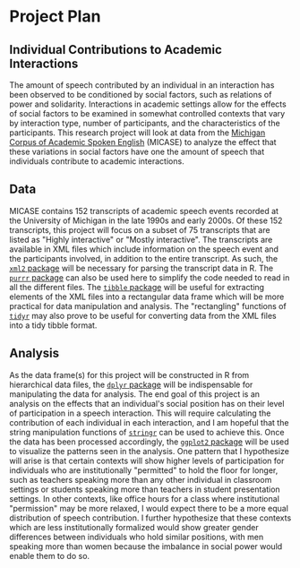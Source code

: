 # Project Plan

## Individual Contributions to Academic Interactions

The amount of speech contributed by an individual in an interaction has been observed to be conditioned by social factors, such as relations of power and solidarity. Interactions in academic settings allow for the effects of social factors to be examined in somewhat controlled contexts that vary by interaction type, number of participants, and the characteristics of the participants. This research project will look at data from the [Michigan Corpus of Academic Spoken English](https://quod.lib.umich.edu/cgi/c/corpus/corpus) (MICASE) to analyze the effect that these variations in social factors have one the amount of speech that individuals contribute to academic interactions.

## Data

MICASE contains 152 transcripts of academic speech events recorded at the University of Michigan in the late 1990s and early 2000s. Of these 152 transcripts, this project will focus on a subset of 75 transcripts that are listed as "Highly interactive" or "Mostly interactive". The transcripts are available in XML files which include information on the speech event and the participants involved, in addition to the entire transcript. As such, the [`xml2` package](https://cran.r-project.org/web/packages/xml2/index.html) will be necessary for parsing the transcript data in R. The [`purrr` package](https://purrr.tidyverse.org/) can also be used here to simplify the code needed to read in all the different files. The [`tibble` package](https://tibble.tidyverse.org/) will be useful for extracting elements of the XML files into a rectangular data frame which will be more practical for data manipulation and analysis. The "rectangling" functions of [`tidyr`](https://tidyr.tidyverse.org/) may also prove to be useful for converting data from the XML files into a tidy tibble format.

## Analysis

As the data frame(s) for this project will be constructed in R from hierarchical data files, the [`dplyr` package](https://dplyr.tidyverse.org/) will be indispensable for manipulating the data for analysis. The end goal of this project is an analysis on the effects that an individual's social position has on their level of participation in a speech interaction. This will require calculating the contribution of each individual in each interaction, and I am hopeful that the string manipulation functions of [`stringr`](https://stringr.tidyverse.org/) can be used to achieve this. Once the data has been processed accordingly, the [`ggplot2` package](https://ggplot2.tidyverse.org/) will be used to visualize the patterns seen in the analysis. One pattern that I hypothesize will arise is that certain contexts will show higher levels of participation for individuals who are institutionally "permitted" to hold the floor for longer, such as teachers speaking more than any other individual in classroom settings or students speaking more than teachers in student presentation settings. In other contexts, like office hours for a class where institutional "permission" may be more relaxed, I would expect there to be a more equal distribution of speech contribution. I further hypothesize that these contexts which are less institutionally formalized would show greater gender differences between individuals who hold similar positions, with men speaking more than women because the imbalance in social power would enable them to do so.
